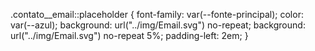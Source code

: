 
.contato__email::placeholder {
    font-family: var(--fonte-principal);
    color: var(--azul);
    background: url("../img/Email.svg") no-repeat;
    background: url("../img/Email.svg") no-repeat 5%;
    padding-left: 2em;
}
